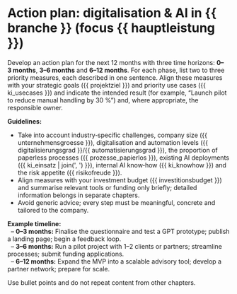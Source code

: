 # Action plan: digitalisation & AI in {{ branche }} (focus {{ hauptleistung }})

Develop an action plan for the next 12 months with three time horizons: **0–3 months**, **3–6 months** and **6–12 months**. For each phase, list two to three priority measures, each described in one sentence. Align these measures with your strategic goals ({{ projektziel }}) and priority use cases ({{ ki_usecases }}) and indicate the intended result (for example, “Launch pilot to reduce manual handling by 30 %”) and, where appropriate, the responsible owner.

**Guidelines:**
* Take into account industry‑specific challenges, company size ({{ unternehmensgroesse }}), digitalisation and automation levels ({{ digitalisierungsgrad }}/{{ automatisierungsgrad }}), the proportion of paperless processes ({{ prozesse_papierlos }}), existing AI deployments ({{ ki_einsatz | join(', ') }}), internal AI know‑how ({{ ki_knowhow }}) and the risk appetite ({{ risikofreude }}).
* Align measures with your investment budget ({{ investitionsbudget }}) and summarise relevant tools or funding only briefly; detailed information belongs in separate chapters.
* Avoid generic advice; every step must be meaningful, concrete and tailored to the company.

**Example timeline:**  
  – **0–3 months:** Finalise the questionnaire and test a GPT prototype; publish a landing page; begin a feedback loop.  
  – **3–6 months:** Run a pilot project with 1–2 clients or partners; streamline processes; submit funding applications.  
  – **6–12 months:** Expand the MVP into a scalable advisory tool; develop a partner network; prepare for scale.

Use bullet points and do not repeat content from other chapters.